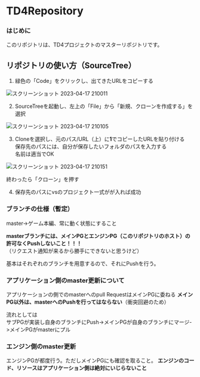 # TD4Repository

### はじめに

このリポジトリは、TD4プロジェクトのマスターリポジトリです。 

## リポジトリの使い方（SourceTree）

1.  緑色の「Code」をクリックし、出てきたURLをコピーする

![スクリーンショット 2023-04-17 210011](https://user-images.githubusercontent.com/74523584/232480173-18861c45-580c-426d-9422-29ec173bf282.png)


2.  SourceTreeを起動し、左上の「File」から「新規、クローンを作成する」を選択

![スクリーンショット 2023-04-17 210105](https://user-images.githubusercontent.com/74523584/232480178-2b351b0b-6baf-4a2c-8a85-4277546de66a.png)

3.  Cloneを選択し、元のパス/URL（上）に**1**でコピーしたURLを貼り付ける  
保存先のパスには、自分が保存したいフォルダのパスを入力する  
名前は適当でOK  

![スクリーンショット 2023-04-17 210151](https://user-images.githubusercontent.com/74523584/232480184-265bb996-92fe-4439-9136-ea9371faa444.png)

終わったら「クローン」を押す

4.  保存先のパスにvsのプロジェクト一式がが入れば成功


### ブランチの仕様（暫定）

master->ゲーム本編、常に動く状態にすること

**masterブランチには、メインPGとエンジンPG（このリポジトリのホスト）の許可なくPushしないこと！！！**  
（リクエスト通知が来るから勝手にできないと思うけど）  

基本はそれぞれのブランチを用意するので、それにPushを行う。  

### アプリケーション側のmaster更新について

アプリケーションの側でのmasterへのpull RequestはメインPGに委ねる
**メインPG以外は、masterへのPushを行ってはならない**（衝突回避のため）  

流れとしては  
サブPGが実装し自身のブランチにPush->メインPGが自身のブランチにマージ->メインPGがmasterにプル  

### エンジン側のmaster更新

エンジンPGが都度行う。ただしメインPGにも確認を取ること。
**エンジンのコード、リソースはアプリケーション側は絶対にいじらないこと**

